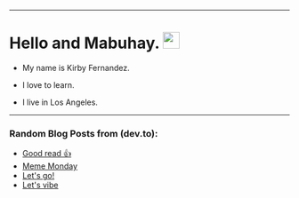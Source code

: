 
<img src="https://komarev.com/ghpvc/?username=kirbygit&style=flat-square&color=blue" alt=""/>

---
<h1>
  Hello and Mabuhay.
  <img src="https://media.giphy.com/media/hvRJCLFzcasrR4ia7z/giphy.gif" width="30px"/>
</h1>

- My name is Kirby Fernandez.

- I love to learn.

- I live in Los Angeles.

---

### Random Blog Posts from (dev.to):
<!-- BLOG-POST-LIST:START -->
- [Good read 👍](https://dev.to/ben/good-read-6hb)
- [Meme Monday](https://dev.to/ben/meme-monday-3nmp)
- [Let&#39;s go!](https://dev.to/ben/lets-go-4kp5)
- [Let&#39;s vibe](https://dev.to/ben/lets-vibe-3l21)
<!-- BLOG-POST-LIST:END -->
